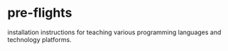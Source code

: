 # pre-flights
installation instructions for teaching various programming languages and technology platforms.

